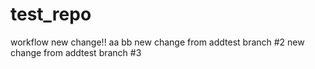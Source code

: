 # test_repo
workflow
new change!!
aa
bb
new change from addtest branch #2
new change from addtest branch #3